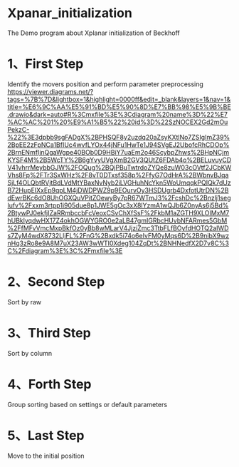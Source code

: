 # Xpanar_initialization
The Demo program about Xplanar initialization of Beckhoff

# 1、First Step
Identify the movers position and perform parameter preprocessing
https://viewer.diagrams.net/?tags=%7B%7D&lightbox=1&highlight=0000ff&edit=_blank&layers=1&nav=1&title=%E6%9C%AA%E5%91%BD%E5%90%8D%E7%BB%98%E5%9B%BE.drawio&dark=auto#R%3Cmxfile%3E%3Cdiagram%20name%3D%22%E7%AC%AC%201%20%E9%A1%B5%22%20id%3D%22SzNOCEX2Gd2mOuPekzC-%22%3E3dpbb9sgFADgX%2BPHSQF8y2uzdq20aZsyKXtlNo7ZSIgImZ39%2BpEE2zFpNCa1BfIUc4wvfLYOx44jNFu1HwTe1J94SVgEJ2UbofcRhCDOp%2BrnENmfIjnQgaWgpe40BOb0D9HBiY7uaEm2o46ScybpZhws%2BHpNCjmKYSF4M%2B5WcTY%2B6gYvyUVgXmB2GV3QUtZ6FDAb4o%2BELuvuyCDV41vhrrMeybbGJW%2FOQug%2BQjPBuTwtrdoZYQe8zuW03cOVtf2JCbKWVhs8Fp%2FTr3SxWHz%2F8vT0DTxsf358p%2FfyG7OdHrA%2BWbnvBJqaSjLf4OLQbtRVjtBdLVdMtYBaxNvNyb2iLVGHuhNcYkn5WoUmqqkPQIQk7dUzB72HupEIXxEp9qpLM4jDWDPWZ9p9EOurvOy3HSDUgrb4DxfotUtrDN%2BdEwrBKc6dO8UhOGXQuVPitZOewyBy7pR67WTmJ3%2FcshDc%2Bnzlj1seglufv%2Fxxm3rtpp1i905due8p1JWE5gOc3xX8lYzmA1wQJb6Z0nyAs6j5Bd%2BtywPJ0ekfjIZaRRmbccbFcVeoxCSvChXfSsF%2FkbM1aZGTH9XLOIMxM7hUBklyqdwHX17Z4okhOGWYGRO0e2aLB47gmIGRbcHUvbNFARmes5GbM%2FfMFvVmcMxpBkfOz0yBb8wMLarV4JjziZmc3TtbFLfBOyfdHOTQ2aIWDs7ZyM4wdX8732LljFL%2FnG%2Bxdk5i74o6eIvFM0yMqs6D%2B9nibX9wznHq3zRo8e9A8M7uX23AW3wWTI0Xdeg104ZqDt%2BNHNedfX2D7v8C%3C%2Fdiagram%3E%3C%2Fmxfile%3E

# 2、Second Step
Sort by raw 

# 3、Third Step
Sort by column

# 4、Forth Step
Group sorting based on settings or default parameters


# 5、Last Step
Move to the initial position

